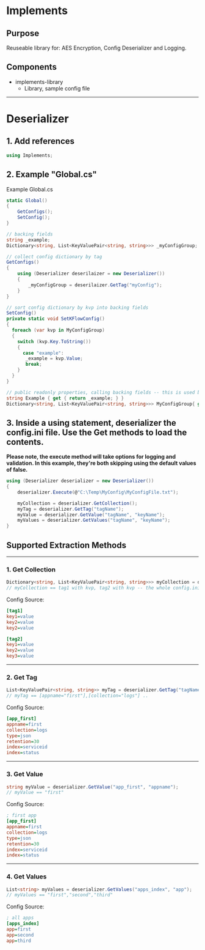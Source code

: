 # Implements

## Purpose
Reuseable library for: AES Encryption, Config Deserializer and Logging.

## Components
- implements-library
    - Library, sample config file

---

# Deserializer
## 1. Add references

```csharp
using Implements;
```

## 2. Example "Global.cs"

Example Global.cs

```csharp
static Global()
{
    GetConfigs();
    SetConfig();
}

// backing fields
string _example;
Dictionary<string, List<KeyValuePair<string, string>>> _myConfigGroup;

// collect config dictionary by tag
GetConfigs()
{
    using (Deserializer deserilaizer = new Deserializer())
    { 
        _myConfigGroup = deserilaizer.GetTag("myConfig"); 
    }
}

// sort config dictionary by kvp into backing fields
SetConfig()
private static void SetKFlowConfig()
{
  foreach (var kvp in MyConfigGroup)
  {
    switch (kvp.Key.ToString())
    {
      case "example":
       _example = kvp.Value;
       break;
    }
  }
}

// public readonly properties, calling backing fields -- this is used by your service
string Example { get { return _example; } }
Dictionary<string, List<KeyValuePair<string, string>>> MyConfigGroup{ get { return _myConfigGroup; } }
```

## 3. Inside a using statement, deserializer the config.ini file. Use the Get methods to load the contents. 

**Please note, the __execute__ method will take options for logging and validation. In this example, they're both skipping using the default values of false.**

```csharp
using (Deserializer deserializer = new Deserializer())
{
    deserializer.Execute(@"C:\Temp\MyConfig\MyConfigFile.txt");

    myCollection = deserializer.GetCollection();
    myTag = deserializer.GetTag("tagName");
    myValue = deserializer.GetValue("tagName", "keyName");
    myValues = deserializer.GetValues("tagName", "keyName");
}
```

## Supported Extraction Methods

---

### 1. Get Collection

```csharp
Dictionary<string, List<KeyValuePair<string, string>>> myCollection = deserializer.GetCollection();
// myCollection == tag1 with kvp, tag2 with kvp -- the whole config.ini file ..
```

Config Source:

```ini
[tag1]
key1=value
key2=value
key2=value

[tag2]
key1=value
key2=value
key3=value
```

---

### 2. Get Tag

```csharp
List<KeyValuePair<string, string>> myTag = deserializer.GetTag("tagName");
// myTag == [appname="first"],[collection="logs"] ..
```

Config Source:

```ini
[app_first]
appname=first
collection=logs
type=json
retention=30
index=serviceid
index=status
```

---

### 3. Get Value

```csharp
string myValue = deserializer.GetValue("app_first", "appname");
// myValue == "first"
```

Config Source:

```ini
; first app
[app_first]
appname=first
collection=logs
type=json
retention=30
index=serviceid
index=status
```

---

### 4. Get Values

```csharp
List<string> myValues = deserializer.GetValues("apps_index", "app");
// myValues == "first","second","third"
```

Config Source:

```ini
; all apps
[apps_index]
app=first
app=second
app=third
```